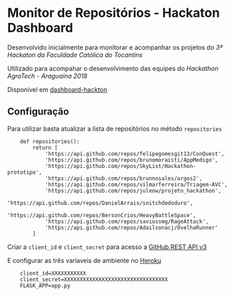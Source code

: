 # Monitor de Repositórios - Hackaton Dashboard

Desenvolvido inicialmente para monitorar e acompanhar os projetos do *3ª Hackaton da Faculdade Católica do Tocantins*

Utilizado para acompahar o desenvolvimento das equipes do *Hackathon AgroTech - Araguaína 2018*

Disponível em [dashboard-hackton](https://dashboard-hackton.herokuapp.com)


## Configuração

Para utilizar basta atualizar a lista de repositórios no método `repositories`

        def repositories():
            return [
                'https://api.github.com/repos/felipegomesgit13/ConQuest',
                'https://api.github.com/repos/brunomoraisti/AppMedigo',
                'https://api.github.com/repos/SkyList/Hackathon-prototipo',
                'https://api.github.com/repos/brunnosales/argos2',
                'https://api.github.com/repos/vilmarferreira/Triagem-AVC',
                'https://api.github.com/repos/juleow/projeto_hackathon',
                'https://api.github.com/repos/DanielArrais/snitchdedoduro',
                'https://api.github.com/repos/BersonCrios/HeavyBattleSpace',
                'https://api.github.com/repos/saviossmg/RageAttack',
                'https://api.github.com/repos/Adailsonacj/OvelhaRunner'
            ]

Criar a `client_id` e `client_secret` para acesso a [GitHub REST API v3](https://developer.github.com/v3/)

E configurar as três variaveis de ambiente no [Heroku](http://herokuapp.com/)

        client_id=XXXXXXXXXXX
        client_secret=XXXXXXXXXXXXXXXXXXXXXXXXXXXXXXXXX
        FLASK_APP=app.py